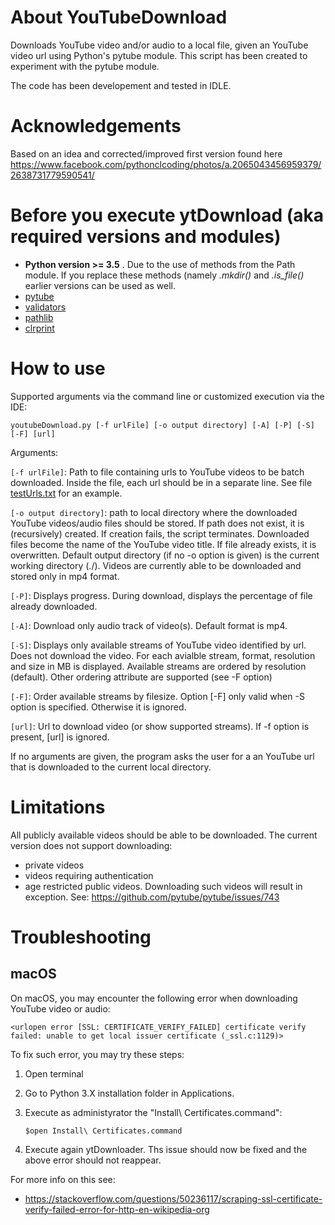 # About YouTubeDownload
 Downloads YouTube video and/or audio to a local file, given an YouTube video url using Python's pytube module. 
 This script has been created to experiment with the pytube module. 
 
 The code has been developement and tested in IDLE. 


# Acknowledgements
Based on an idea and corrected/improved first version found here https://www.facebook.com/pythonclcoding/photos/a.2065043456959379/2638731779590541/

# Before you execute ytDownload (aka required versions and modules)
  - **Python version >= 3.5** . 
      Due to the use of methods from the Path module. If you replace these methods (namely *.mkdir()* and *.is_file()* earlier versions can be used as well.
  - [pytube](https://pytube.io/en/latest/)
  - [validators](https://validators.readthedocs.io/en/latest/)
  - [pathlib](https://docs.python.org/3/library/pathlib.html)
  - [clrprint](https://pypi.org/project/clrprint/)

# How to use

Supported arguments via the command line or customized execution via the IDE:

``youtubeDownload.py [-f urlFile] [-o output directory] [-A] [-P] [-S] [-F] [url]``

Arguments:

``[-f urlFile]``: Path to file containing urls to YouTube videos to be batch downloaded. Inside the file, each url should be in a separate line. See file [testUrls.txt](https://github.com/deusExMac/ytDownload/blob/main/testUrls.txt) for an example.

``[-o output directory]``: path to local directory where the downloaded YouTube videos/audio files should be stored. If path does not exist, it is (recursively) created. If creation fails, the script terminates. Downloaded files become the name of the YouTube video title. If file already exists, it is overwritten. Default output directory (if no -o option is given) is the current working directory (./). Videos are currently able to be downloaded and stored only in mp4 format.


``[-P]``: Displays progress. During download, displays the percentage of file already downloaded.

``[-A]``: Download only audio track of video(s). Default format is mp4.

``[-S]``: Displays only available streams of YouTube video identified by url. Does not download the video. For each avialble stream, format, resolution and size in MB is displayed. Available streams are ordered by resolution (default). Other ordering attribute are supported (see -F option)

``[-F]``: Order available streams by filesize. Option [-F] only valid when -S option is specified. Otherwise it is ignored.

``[url]``: Url to download video (or show supported streams). If -f option is present, [url] is ignored.

If no arguments are given, the program asks the user for a an YouTube url that is downloaded to the current local directory.


# Limitations

All publicly available videos should be able to be downloaded. 
The current version does not support downloading:

  - private videos 
  - videos requiring authentication
  - age restricted public videos. Downloading such videos will result in exception. See: https://github.com/pytube/pytube/issues/743




# Troubleshooting

## macOS

On macOS, you may encounter the following error when downloading YouTube video or audio:  

   ``<urlopen error [SSL: CERTIFICATE_VERIFY_FAILED] certificate verify failed: unable to get local issuer certificate (_ssl.c:1129)>``

To fix such error, you may try these steps:

1) Open terminal

2) Go to Python 3.X installation folder in Applications.

3) Execute as administyrator the "Install\ Certificates.command":

   ``$open Install\ Certificates.command``

4) Execute again ytDownloader. Ths issue should now be fixed and the above error should not reappear. 

For more info on this see:
- https://stackoverflow.com/questions/50236117/scraping-ssl-certificate-verify-failed-error-for-http-en-wikipedia-org
 
